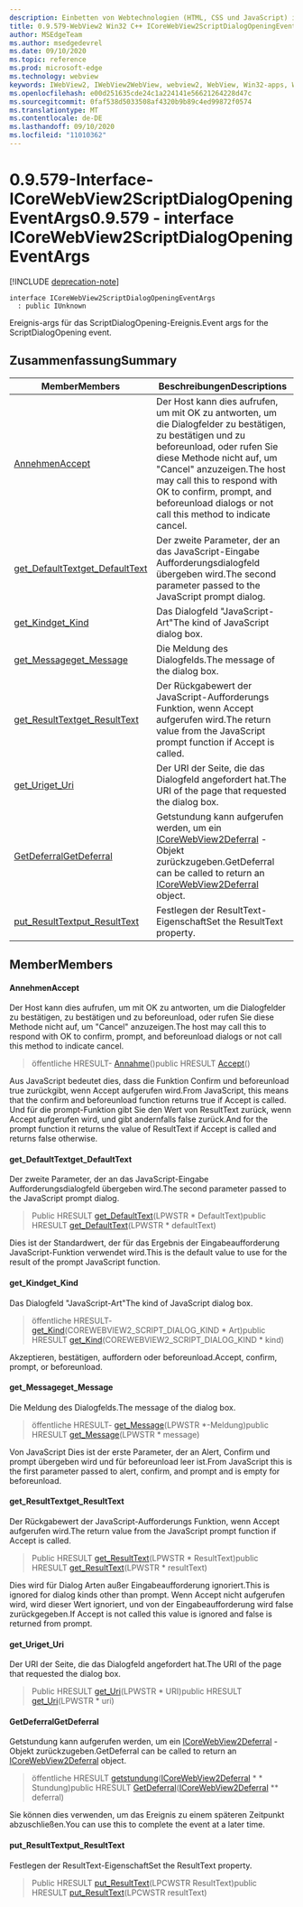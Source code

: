 ```yaml
---
description: Einbetten von Webtechnologien (HTML, CSS und JavaScript) in ihre systemeigenen Anwendungen mit dem Microsoft Edge WebView2-Steuerelement
title: 0.9.579-WebView2 Win32 C++ ICoreWebView2ScriptDialogOpeningEventArgs
author: MSEdgeTeam
ms.author: msedgedevrel
ms.date: 09/10/2020
ms.topic: reference
ms.prod: microsoft-edge
ms.technology: webview
keywords: IWebView2, IWebView2WebView, webview2, WebView, Win32-apps, Win32, Edge, ICoreWebView2, ICoreWebView2Controller, Browser-Steuerelement, Edge-HTML, ICoreWebView2ScriptDialogOpeningEventArgs
ms.openlocfilehash: e00d251635cde24c1a224141e56621264228d47c
ms.sourcegitcommit: 0faf538d5033508af4320b9b89c4ed99872f0574
ms.translationtype: MT
ms.contentlocale: de-DE
ms.lasthandoff: 09/10/2020
ms.locfileid: "11010362"
---
```

# <span data-ttu-id="25cec-104">0.9.579-Interface-ICoreWebView2ScriptDialogOpeningEventArgs</span><span class="sxs-lookup"><span data-stu-id="25cec-104">0.9.579 - interface ICoreWebView2ScriptDialogOpeningEventArgs</span></span> 

[!INCLUDE [deprecation-note](../../includes/deprecation-note.md)]

```
interface ICoreWebView2ScriptDialogOpeningEventArgs
  : public IUnknown
```

<span data-ttu-id="25cec-105">Ereignis-args für das ScriptDialogOpening-Ereignis.</span><span class="sxs-lookup"><span data-stu-id="25cec-105">Event args for the ScriptDialogOpening event.</span></span>

## <span data-ttu-id="25cec-106">Zusammenfassung</span><span class="sxs-lookup"><span data-stu-id="25cec-106">Summary</span></span>

 <span data-ttu-id="25cec-107">Member</span><span class="sxs-lookup"><span data-stu-id="25cec-107">Members</span></span>                        | <span data-ttu-id="25cec-108">Beschreibungen</span><span class="sxs-lookup"><span data-stu-id="25cec-108">Descriptions</span></span>
--------------------------------|---------------------------------------------
[<span data-ttu-id="25cec-109">Annehmen</span><span class="sxs-lookup"><span data-stu-id="25cec-109">Accept</span></span>](#accept) | <span data-ttu-id="25cec-110">Der Host kann dies aufrufen, um mit OK zu antworten, um die Dialogfelder zu bestätigen, zu bestätigen und zu beforeunload, oder rufen Sie diese Methode nicht auf, um "Cancel" anzuzeigen.</span><span class="sxs-lookup"><span data-stu-id="25cec-110">The host may call this to respond with OK to confirm, prompt, and beforeunload dialogs or not call this method to indicate cancel.</span></span>
[<span data-ttu-id="25cec-111">get_DefaultText</span><span class="sxs-lookup"><span data-stu-id="25cec-111">get_DefaultText</span></span>](#get_defaulttext) | <span data-ttu-id="25cec-112">Der zweite Parameter, der an das JavaScript-Eingabe Aufforderungsdialogfeld übergeben wird.</span><span class="sxs-lookup"><span data-stu-id="25cec-112">The second parameter passed to the JavaScript prompt dialog.</span></span>
[<span data-ttu-id="25cec-113">get_Kind</span><span class="sxs-lookup"><span data-stu-id="25cec-113">get_Kind</span></span>](#get_kind) | <span data-ttu-id="25cec-114">Das Dialogfeld "JavaScript-Art"</span><span class="sxs-lookup"><span data-stu-id="25cec-114">The kind of JavaScript dialog box.</span></span>
[<span data-ttu-id="25cec-115">get_Message</span><span class="sxs-lookup"><span data-stu-id="25cec-115">get_Message</span></span>](#get_message) | <span data-ttu-id="25cec-116">Die Meldung des Dialogfelds.</span><span class="sxs-lookup"><span data-stu-id="25cec-116">The message of the dialog box.</span></span>
[<span data-ttu-id="25cec-117">get_ResultText</span><span class="sxs-lookup"><span data-stu-id="25cec-117">get_ResultText</span></span>](#get_resulttext) | <span data-ttu-id="25cec-118">Der Rückgabewert der JavaScript-Aufforderungs Funktion, wenn Accept aufgerufen wird.</span><span class="sxs-lookup"><span data-stu-id="25cec-118">The return value from the JavaScript prompt function if Accept is called.</span></span>
[<span data-ttu-id="25cec-119">get_Uri</span><span class="sxs-lookup"><span data-stu-id="25cec-119">get_Uri</span></span>](#get_uri) | <span data-ttu-id="25cec-120">Der URI der Seite, die das Dialogfeld angefordert hat.</span><span class="sxs-lookup"><span data-stu-id="25cec-120">The URI of the page that requested the dialog box.</span></span>
[<span data-ttu-id="25cec-121">GetDeferral</span><span class="sxs-lookup"><span data-stu-id="25cec-121">GetDeferral</span></span>](#getdeferral) | <span data-ttu-id="25cec-122">Getstundung kann aufgerufen werden, um ein [ICoreWebView2Deferral](icorewebview2deferral.md) -Objekt zurückzugeben.</span><span class="sxs-lookup"><span data-stu-id="25cec-122">GetDeferral can be called to return an [ICoreWebView2Deferral](icorewebview2deferral.md) object.</span></span>
[<span data-ttu-id="25cec-123">put_ResultText</span><span class="sxs-lookup"><span data-stu-id="25cec-123">put_ResultText</span></span>](#put_resulttext) | <span data-ttu-id="25cec-124">Festlegen der ResultText-Eigenschaft</span><span class="sxs-lookup"><span data-stu-id="25cec-124">Set the ResultText property.</span></span>

## <span data-ttu-id="25cec-125">Member</span><span class="sxs-lookup"><span data-stu-id="25cec-125">Members</span></span>

#### <span data-ttu-id="25cec-126">Annehmen</span><span class="sxs-lookup"><span data-stu-id="25cec-126">Accept</span></span> 

<span data-ttu-id="25cec-127">Der Host kann dies aufrufen, um mit OK zu antworten, um die Dialogfelder zu bestätigen, zu bestätigen und zu beforeunload, oder rufen Sie diese Methode nicht auf, um "Cancel" anzuzeigen.</span><span class="sxs-lookup"><span data-stu-id="25cec-127">The host may call this to respond with OK to confirm, prompt, and beforeunload dialogs or not call this method to indicate cancel.</span></span>

> <span data-ttu-id="25cec-128">öffentliche HRESULT- [Annahme](#accept)()</span><span class="sxs-lookup"><span data-stu-id="25cec-128">public HRESULT [Accept](#accept)()</span></span>

<span data-ttu-id="25cec-129">Aus JavaScript bedeutet dies, dass die Funktion Confirm und beforeunload true zurückgibt, wenn Accept aufgerufen wird.</span><span class="sxs-lookup"><span data-stu-id="25cec-129">From JavaScript, this means that the confirm and beforeunload function returns true if Accept is called.</span></span> <span data-ttu-id="25cec-130">Und für die prompt-Funktion gibt Sie den Wert von ResultText zurück, wenn Accept aufgerufen wird, und gibt andernfalls false zurück.</span><span class="sxs-lookup"><span data-stu-id="25cec-130">And for the prompt function it returns the value of ResultText if Accept is called and returns false otherwise.</span></span>

#### <span data-ttu-id="25cec-131">get_DefaultText</span><span class="sxs-lookup"><span data-stu-id="25cec-131">get_DefaultText</span></span> 

<span data-ttu-id="25cec-132">Der zweite Parameter, der an das JavaScript-Eingabe Aufforderungsdialogfeld übergeben wird.</span><span class="sxs-lookup"><span data-stu-id="25cec-132">The second parameter passed to the JavaScript prompt dialog.</span></span>

> <span data-ttu-id="25cec-133">Public HRESULT [get_DefaultText](#get_defaulttext)(LPWSTR \* DefaultText)</span><span class="sxs-lookup"><span data-stu-id="25cec-133">public HRESULT [get_DefaultText](#get_defaulttext)(LPWSTR \* defaultText)</span></span>

<span data-ttu-id="25cec-134">Dies ist der Standardwert, der für das Ergebnis der Eingabeaufforderung JavaScript-Funktion verwendet wird.</span><span class="sxs-lookup"><span data-stu-id="25cec-134">This is the default value to use for the result of the prompt JavaScript function.</span></span>

#### <span data-ttu-id="25cec-135">get_Kind</span><span class="sxs-lookup"><span data-stu-id="25cec-135">get_Kind</span></span> 

<span data-ttu-id="25cec-136">Das Dialogfeld "JavaScript-Art"</span><span class="sxs-lookup"><span data-stu-id="25cec-136">The kind of JavaScript dialog box.</span></span>

> <span data-ttu-id="25cec-137">öffentliche HRESULT- [get_Kind](#get_kind)(COREWEBVIEW2_SCRIPT_DIALOG_KIND \* Art)</span><span class="sxs-lookup"><span data-stu-id="25cec-137">public HRESULT [get_Kind](#get_kind)(COREWEBVIEW2_SCRIPT_DIALOG_KIND \* kind)</span></span>

<span data-ttu-id="25cec-138">Akzeptieren, bestätigen, auffordern oder beforeunload.</span><span class="sxs-lookup"><span data-stu-id="25cec-138">Accept, confirm, prompt, or beforeunload.</span></span>

#### <span data-ttu-id="25cec-139">get_Message</span><span class="sxs-lookup"><span data-stu-id="25cec-139">get_Message</span></span> 

<span data-ttu-id="25cec-140">Die Meldung des Dialogfelds.</span><span class="sxs-lookup"><span data-stu-id="25cec-140">The message of the dialog box.</span></span>

> <span data-ttu-id="25cec-141">öffentliche HRESULT- [get_Message](#get_message)(LPWSTR \*-Meldung)</span><span class="sxs-lookup"><span data-stu-id="25cec-141">public HRESULT [get_Message](#get_message)(LPWSTR \* message)</span></span>

<span data-ttu-id="25cec-142">Von JavaScript Dies ist der erste Parameter, der an Alert, Confirm und prompt übergeben wird und für beforeunload leer ist.</span><span class="sxs-lookup"><span data-stu-id="25cec-142">From JavaScript this is the first parameter passed to alert, confirm, and prompt and is empty for beforeunload.</span></span>

#### <span data-ttu-id="25cec-143">get_ResultText</span><span class="sxs-lookup"><span data-stu-id="25cec-143">get_ResultText</span></span> 

<span data-ttu-id="25cec-144">Der Rückgabewert der JavaScript-Aufforderungs Funktion, wenn Accept aufgerufen wird.</span><span class="sxs-lookup"><span data-stu-id="25cec-144">The return value from the JavaScript prompt function if Accept is called.</span></span>

> <span data-ttu-id="25cec-145">Public HRESULT [get_ResultText](#get_resulttext)(LPWSTR \* ResultText)</span><span class="sxs-lookup"><span data-stu-id="25cec-145">public HRESULT [get_ResultText](#get_resulttext)(LPWSTR \* resultText)</span></span>

<span data-ttu-id="25cec-146">Dies wird für Dialog Arten außer Eingabeaufforderung ignoriert.</span><span class="sxs-lookup"><span data-stu-id="25cec-146">This is ignored for dialog kinds other than prompt.</span></span> <span data-ttu-id="25cec-147">Wenn Accept nicht aufgerufen wird, wird dieser Wert ignoriert, und von der Eingabeaufforderung wird false zurückgegeben.</span><span class="sxs-lookup"><span data-stu-id="25cec-147">If Accept is not called this value is ignored and false is returned from prompt.</span></span>

#### <span data-ttu-id="25cec-148">get_Uri</span><span class="sxs-lookup"><span data-stu-id="25cec-148">get_Uri</span></span> 

<span data-ttu-id="25cec-149">Der URI der Seite, die das Dialogfeld angefordert hat.</span><span class="sxs-lookup"><span data-stu-id="25cec-149">The URI of the page that requested the dialog box.</span></span>

> <span data-ttu-id="25cec-150">Public HRESULT [get_Uri](#get_uri)(LPWSTR \* URI)</span><span class="sxs-lookup"><span data-stu-id="25cec-150">public HRESULT [get_Uri](#get_uri)(LPWSTR \* uri)</span></span>

#### <span data-ttu-id="25cec-151">GetDeferral</span><span class="sxs-lookup"><span data-stu-id="25cec-151">GetDeferral</span></span> 

<span data-ttu-id="25cec-152">Getstundung kann aufgerufen werden, um ein [ICoreWebView2Deferral](icorewebview2deferral.md) -Objekt zurückzugeben.</span><span class="sxs-lookup"><span data-stu-id="25cec-152">GetDeferral can be called to return an [ICoreWebView2Deferral](icorewebview2deferral.md) object.</span></span>

> <span data-ttu-id="25cec-153">öffentliche HRESULT [getstundung](#getdeferral)([ICoreWebView2Deferral](icorewebview2deferral.md) \* \* Stundung)</span><span class="sxs-lookup"><span data-stu-id="25cec-153">public HRESULT [GetDeferral](#getdeferral)([ICoreWebView2Deferral](icorewebview2deferral.md) \*\* deferral)</span></span>

<span data-ttu-id="25cec-154">Sie können dies verwenden, um das Ereignis zu einem späteren Zeitpunkt abzuschließen.</span><span class="sxs-lookup"><span data-stu-id="25cec-154">You can use this to complete the event at a later time.</span></span>

#### <span data-ttu-id="25cec-155">put_ResultText</span><span class="sxs-lookup"><span data-stu-id="25cec-155">put_ResultText</span></span> 

<span data-ttu-id="25cec-156">Festlegen der ResultText-Eigenschaft</span><span class="sxs-lookup"><span data-stu-id="25cec-156">Set the ResultText property.</span></span>

> <span data-ttu-id="25cec-157">Public HRESULT [put_ResultText](#put_resulttext)(LPCWSTR ResultText)</span><span class="sxs-lookup"><span data-stu-id="25cec-157">public HRESULT [put_ResultText](#put_resulttext)(LPCWSTR resultText)</span></span>

